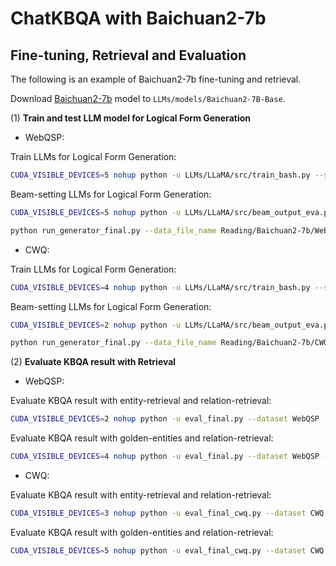 # ChatKBQA with Baichuan2-7b

## Fine-tuning, Retrieval and Evaluation

The following is an example of Baichuan2-7b fine-tuning and retrieval.

Download [Baichuan2-7b](https://huggingface.co/baichuan-inc/Baichuan2-7B-Base) model to ```LLMs/models/Baichuan2-7B-Base```.

(1) **Train and test LLM model for Logical Form Generation**

- WebQSP: 

Train LLMs for Logical Form Generation:

```bash
CUDA_VISIBLE_DEVICES=5 nohup python -u LLMs/LLaMA/src/train_bash.py --stage sft --model_name_or_path LLMs/models/Baichuan2-7B-Base --do_train  --dataset_dir LLMs/data --dataset WebQSP_Freebase_NQ_train --template default  --finetuning_type lora --lora_target W_pack --output_dir Reading/Baichuan2-7b/WebQSP_Freebase_NQ_lora_epoch100/checkpoint --overwrite_cache --per_device_train_batch_size 4 --gradient_accumulation_steps 4  --lr_scheduler_type cosine --logging_steps 10 --save_steps 1000 --learning_rate 5e-5  --num_train_epochs 100.0 --plot_loss  --fp16 >> train_Baichuan2-7b_WebQSP_Freebase_NQ_lora_epoch100.txt 2>&1 &
```

Beam-setting LLMs for Logical Form Generation:
```bash
CUDA_VISIBLE_DEVICES=5 nohup python -u LLMs/LLaMA/src/beam_output_eva.py --model_name_or_path LLMs/models/Baichuan2-7B-Base --dataset_dir LLMs/data --dataset WebQSP_Freebase_NQ_test --template default  --finetuning_type lora --checkpoint_dir Reading/Baichuan2-7b/WebQSP_Freebase_NQ_lora_epoch100/checkpoint --num_beams 8 >> predbeam_Baichuan2-7b_WebQSP_Freebase_NQ_lora_epoch100.txt 2>&1 &
```
```bash
python run_generator_final.py --data_file_name Reading/Baichuan2-7b/WebQSP_Freebase_NQ_lora_epoch100/evaluation_beam/generated_predictions.jsonl
```

- CWQ: 

Train LLMs for Logical Form Generation:
```bash
CUDA_VISIBLE_DEVICES=4 nohup python -u LLMs/LLaMA/src/train_bash.py --stage sft --model_name_or_path LLMs/models/Baichuan2-7B-Base --do_train  --dataset_dir LLMs/data --dataset CWQ_Freebase_NQ_train --template default   --finetuning_type lora --lora_target W_pack --output_dir Reading/Baichuan2-7b/CWQ_Freebase_NQ_lora_epoch10/checkpoint --overwrite_cache --per_device_train_batch_size 4 --gradient_accumulation_steps 4  --lr_scheduler_type cosine --logging_steps 10 --save_steps 1000 --learning_rate 5e-5  --num_train_epochs 10.0 --plot_loss  --fp16 >> train_Baichuan2-7b_CWQ_Freebase_NQ_lora_epoch10.txt 2>&1 &
```

Beam-setting LLMs for Logical Form Generation:
```bash
CUDA_VISIBLE_DEVICES=2 nohup python -u LLMs/LLaMA/src/beam_output_eva.py --model_name_or_path LLMs/models/Baichuan2-7B-Base --dataset_dir LLMs/data --dataset CWQ_Freebase_NQ_test --template default  --finetuning_type lora --checkpoint_dir Reading/Baichuan2-7b/CWQ_Freebase_NQ_lora_epoch10/checkpoint --num_beams 8 >> predbeam_Baichuan2-7b_CWQ_Freebase_NQ_lora_epoch10.txt 2>&1 &
```
```bash
python run_generator_final.py --data_file_name Reading/Baichuan2-7b/CWQ_Freebase_NQ_lora_epoch10/evaluation_beam/generated_predictions.jsonl
```

(2) **Evaluate KBQA result with Retrieval**

- WebQSP: 

Evaluate KBQA result with entity-retrieval and relation-retrieval:
```bash
CUDA_VISIBLE_DEVICES=2 nohup python -u eval_final.py --dataset WebQSP --pred_file Reading/Baichuan2-7b/WebQSP_Freebase_NQ_lora_epoch100/evaluation_beam/beam_test_top_k_predictions.json >> predfinal_Baichuan2-7b_WebQSP_Freebase_NQ_lora_epoch100.txt 2>&1 &
```

Evaluate KBQA result with golden-entities and relation-retrieval:
```bash
CUDA_VISIBLE_DEVICES=4 nohup python -u eval_final.py --dataset WebQSP --pred_file Reading/Baichuan2-7b/WebQSP_Freebase_NQ_lora_epoch100/evaluation_beam/beam_test_top_k_predictions.json --golden_ent >> predfinalgoldent_Baichuan2-7b_WebQSP_Freebase_NQ_lora_epoch100.txt 2>&1 &
```

- CWQ: 

Evaluate KBQA result with entity-retrieval and relation-retrieval:
```bash
CUDA_VISIBLE_DEVICES=3 nohup python -u eval_final_cwq.py --dataset CWQ --pred_file Reading/Baichuan2-7b/CWQ_Freebase_NQ_lora_epoch10/evaluation_beam/beam_test_top_k_predictions.json >> predfinal_Baichuan2-7b_CWQ_Freebase_NQ_lora_epoch10.txt 2>&1 &
```

Evaluate KBQA result with golden-entities and relation-retrieval:
```bash
CUDA_VISIBLE_DEVICES=5 nohup python -u eval_final_cwq.py --dataset CWQ --pred_file Reading/Baichuan2-7b/CWQ_Freebase_NQ_lora_epoch10/evaluation_beam/beam_test_top_k_predictions.json --golden_ent >> predfinalgoldent_Baichuan2-7b_CWQ_Freebase_NQ_lora_epoch10.txt 2>&1 &
```